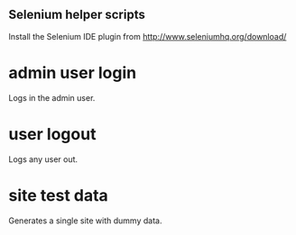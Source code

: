 ## Selenium helper scripts

Install the Selenium IDE plugin from http://www.seleniumhq.org/download/

# admin user login

Logs in the admin user.

# user logout

Logs any user out.

# site test data

Generates a single site with dummy data.

